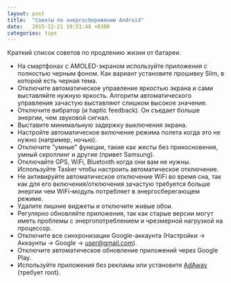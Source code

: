 ```yaml
---
layout: post
title:  "Советы по энергосбережению Android"
date:   2015-12-21 19:51:48 +0300
categories: tips
---
```

Краткий список советов по продлению жизни от батареи.

* На смартфонах с AMOLED-экраном используйте приложения с полностью черным фоном. Как вариант установите прошивку Slim, в которой есть черная тема.
* Отключите автоматическое управление яркостью экрана и сами выставляйте нужную яркость. Алгоритм автоматического управления зачастую выставляют слишком высокое значение.
* Отключите вибратор (и haptic feedback). Он съедает больше энергии, чем звуковой сигнал.
* Выставите минимальную задержку выключения экрана.
* Настройте автоматическое включение режима полета когда это не нужно (например, ночью).
* Отключите "умные" функции, такие как жесты без прикосновения, умный скроллинг и другие (привет Samsung).
* Отключайте GPS, WiFi, Bluetooth когда они вам не нужны. Используйте Tasker чтобы настроить автоматическое отключение.
* Не активируйте автоматическое отключение WiFi во время сна, так как для его включения/отключения зачастую требуется больше энергии чем WiFi-модуль потребляет в энергосберегающем режиме.
* Удалите лишние виджеты и отключите живые обои.
* Регулярно обновляйте приложения, так как старые версии могут иметь проблемы с энергопотреблением и чрезмерной нагрузкой на процессор.
* Отключите все синхронизации Google-аккаунта (Настройки -> Аккаунты -> Google -> user@gmail.com).
* Отключите автоматическое обновление приложений через Google Play.
* Используйте приложения без рекламы или установите [AdAway](https://f-droid.org/repository/browse/?fdid=org.adaway) (требует root).

